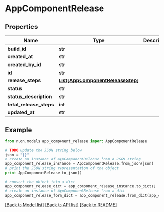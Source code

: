 # AppComponentRelease


## Properties

Name | Type | Description | Notes
------------ | ------------- | ------------- | -------------
**build_id** | **str** |  | [optional] 
**created_at** | **str** |  | [optional] 
**created_by_id** | **str** |  | [optional] 
**id** | **str** |  | [optional] 
**release_steps** | [**List[AppComponentReleaseStep]**](AppComponentReleaseStep.md) |  | [optional] 
**status** | **str** |  | [optional] 
**status_description** | **str** |  | [optional] 
**total_release_steps** | **int** |  | [optional] 
**updated_at** | **str** |  | [optional] 

## Example

```python
from nuon.models.app_component_release import AppComponentRelease

# TODO update the JSON string below
json = "{}"
# create an instance of AppComponentRelease from a JSON string
app_component_release_instance = AppComponentRelease.from_json(json)
# print the JSON string representation of the object
print AppComponentRelease.to_json()

# convert the object into a dict
app_component_release_dict = app_component_release_instance.to_dict()
# create an instance of AppComponentRelease from a dict
app_component_release_form_dict = app_component_release.from_dict(app_component_release_dict)
```
[[Back to Model list]](../README.md#documentation-for-models) [[Back to API list]](../README.md#documentation-for-api-endpoints) [[Back to README]](../README.md)


